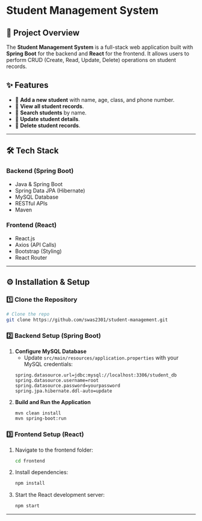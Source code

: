 # Student Management System

## 📌 Project Overview
The **Student Management System** is a full-stack web application built with **Spring Boot** for the backend and **React** for the frontend. It allows users to perform CRUD (Create, Read, Update, Delete) operations on student records.

## ✨ Features
- 📌 **Add a new student** with name, age, class, and phone number.
- 📌 **View all student records**.
- 📌 **Search students** by name.
- 📌 **Update student details**.
- 📌 **Delete student records**.

---

## 🛠 Tech Stack
### **Backend (Spring Boot)**
- Java & Spring Boot
- Spring Data JPA (Hibernate)
- MySQL Database
- RESTful APIs
- Maven

### **Frontend (React)**
- React.js
- Axios (API Calls)
- Bootstrap (Styling)
- React Router

---

## ⚙️ Installation & Setup

### **1️⃣ Clone the Repository**
```bash
# Clone the repo
git clone https://github.com/swas2301/student-management.git
```

### **2️⃣ Backend Setup (Spring Boot)**
1. **Configure MySQL Database**
   - Update `src/main/resources/application.properties` with your MySQL credentials:
   ```properties
   spring.datasource.url=jdbc:mysql://localhost:3306/student_db
   spring.datasource.username=root
   spring.datasource.password=yourpassword
   spring.jpa.hibernate.ddl-auto=update
   ```
2. **Build and Run the Application**
   ```bash
   mvn clean install
   mvn spring-boot:run
   ```

### **3️⃣ Frontend Setup (React)**
1. Navigate to the frontend folder:
   ```bash
   cd frontend
   ```
2. Install dependencies:
   ```bash
   npm install
   ```
3. Start the React development server:
   ```bash
   npm start
   ```

---



